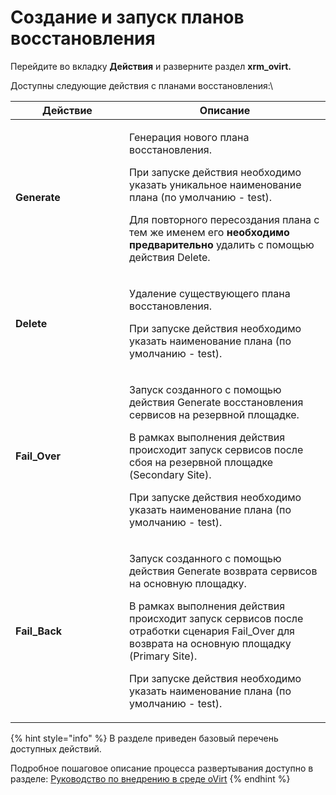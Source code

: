 # Создание и запуск планов восстановления

Перейдите во вкладку **Действия**  и разверните раздел **xrm\_ovirt.**&#x20;

Доступны следующие действия с планами восстановления:\


<table><thead><tr><th width="166">Действие</th><th>Описание</th></tr></thead><tbody><tr><td><strong>Generate</strong></td><td><p>Генерация нового плана восстановления. </p><p>При запуске действия необходимо указать уникальное наименование плана (по умолчанию - test). </p><p>Для повторного пересоздания плана с тем же именем его <strong>необходимо предварительно</strong> удалить с помощью действия Delete.</p></td></tr><tr><td><strong>Delete</strong></td><td><p>Удаление существующего плана восстановления. </p><p>При запуске действия необходимо указать наименование плана (по умолчанию - test). </p></td></tr><tr><td><strong>Fail_Over</strong></td><td><p>Запуск созданного с помощью действия Generate восстановления сервисов на резервной площадке. </p><p>В рамках выполнения действия происходит запуск сервисов после сбоя на резервной площадке (Secondary Site).</p><p>При запуске действия необходимо указать наименование плана (по умолчанию - test). </p></td></tr><tr><td><strong>Fail_Back</strong></td><td><p>Запуск созданного с помощью действия Generate возврата сервисов на основную площадку. </p><p>В рамках выполнения действия происходит запуск сервисов после отработки сценария Fail_Over для возврата на основную площадку (Primary Site).</p><p>При запуске действия необходимо указать наименование плана (по умолчанию - test). </p></td></tr></tbody></table>



{% hint style="info" %}
В разделе приведен базовый перечень доступных действий.



Подробное пошаговое описание процесса развертывания доступно в разделе: [Руководство по внедрению в среде oVirt](https://kb.x-rm.ru/dokumentaciya/dokumentaciya/xrm-versiya-1.2.1/rukovodstvo-administratora-modul-xrm\_ovirt/rukovodstvo-po-vnedreniyu-v-srede-ovirt)
{% endhint %}
